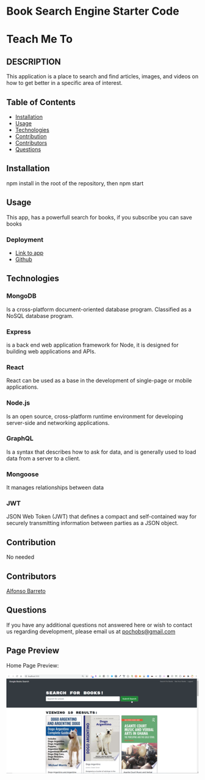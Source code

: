 # Book Search Engine Starter Code
# Teach Me To

## DESCRIPTION
This application is a place to search and find articles, images, and videos on how to get better in a specific area of interest.

## Table of Contents
* [Installation](#installation)
* [Usage](#usage)
* [Technologies](#technologies)
* [Contribution](#contribution)
* [Contributors](#contributors)
* [Questions](#questions) 
  
## Installation
npm install in the root of the repository, then npm start

## Usage  
This app, has a powerfull search for books, if you subscribe you can save books


### Deployment
* [Link to app](https://frozen-inlet-55586.herokuapp.com)
* [Github](https://github.com/pochobs/book-search-engine)
        
## Technologies

### MongoDB
Is a cross-platform document-oriented database program. Classified as a NoSQL database program.
### Express
is a back end web application framework for Node, it is designed for building web applications and APIs.
### React
React can be used as a base in the development of single-page or mobile applications.
### Node.js
Is an open source, cross-platform runtime environment for developing server-side and networking applications.
### GraphQL
Is a syntax that describes how to ask for data, and is generally used to load data from a server to a client.
### Mongoose
It manages relationships between data
### JWT
JSON Web Token (JWT) that defines a compact and self-contained way for securely transmitting information between parties as a JSON object.
    

## Contribution
No needed
  
## Contributors
[Alfonso Barreto](https://github.com/pochobs)

## Questions
If you have any additional questions not answered here or wish to contact us regarding development, please email us at [pochobs@gmail.com](mailto:pochobs@gmail.com)
  

## Page Preview
Home Page Preview:

<img src="./searching-dogo-ss.png">


